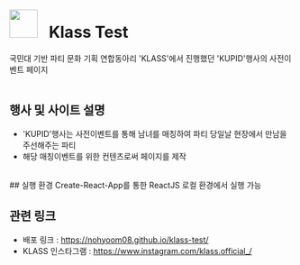 # <img src="https://github.com/user-attachments/assets/64f28845-9eb7-4e82-b8f1-38fc35f62d0a" style="width:50px; height:50px"> &nbsp; Klass Test 

국민대 기반 파티 문화 기획 연합동아리 'KLASS'에서 진행했던 'KUPID'행사의 사전이벤트 페이지
<br><br>

## 행사 및 사이트 설명
* 'KUPID'행사는 사전이벤트를 통해 남녀를 매칭하여 파티 당일날 현장에서 만남을 주선해주는 파티
* 해당 매칭이벤트를 위한 컨텐츠로써 페이지를 제작
<br>
## 실행 환경
Create-React-App를 통한 ReactJS 로컬 환경에서 실행 가능
<br>

## 관련 링크
* 배포 링크 : https://nohyoom08.github.io/klass-test/
* KLASS 인스타그램 : https://www.instagram.com/klass.official_/
